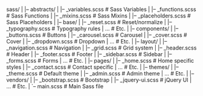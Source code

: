 sass/
|
|– abstracts/
| |– \_variables.scss # Sass Variables
| |– \_functions.scss # Sass Functions
| |– \_mixins.scss # Sass Mixins
| |– \_placeholders.scss # Sass Placeholders
|
|– base/
| |– \_reset.scss # Reset/normalize
| |– \_typography.scss # Typography rules
| … # Etc.
|
|– components/
| |– \_buttons.scss # Buttons
| |– \_carousel.scss # Carousel
| |– \_cover.scss # Cover
| |– \_dropdown.scss # Dropdown
| … # Etc.
|
|– layout/
| |– \_navigation.scss # Navigation
| |– \_grid.scss # Grid system
| |– \_header.scss # Header
| |– \_footer.scss # Footer
| |– \_sidebar.scss # Sidebar
| |– \_forms.scss # Forms
| … # Etc.
|
|– pages/
| |– \_home.scss # Home specific styles
| |– \_contact.scss # Contact specific
| … # Etc.
|
|– themes/
| |– \_theme.scss # Default theme
| |– \_admin.scss # Admin theme
| … # Etc.
|
|– vendors/
| |– \_bootstrap.scss # Bootstrap
| |– \_jquery-ui.scss # jQuery UI
| … # Etc.
|
`– main.scss # Main Sass file
